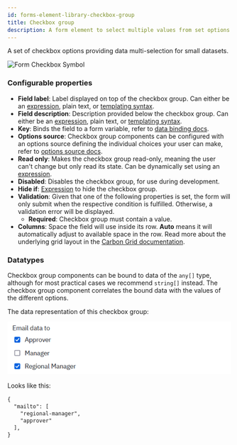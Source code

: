 ```yaml
---
id: forms-element-library-checkbox-group
title: Checkbox group
description: A form element to select multiple values from set options
---
```


A set of checkbox options providing data multi-selection for small datasets.

<img src="/img/form-icons/form-checkbox.svg" alt="Form Checkbox Symbol" />

### Configurable properties

- **Field label**: Label displayed on top of the checkbox group. Can either be an [expression](../../feel/language-guide/feel-expressions-introduction.md), plain text, or [templating syntax](../configuration/forms-config-templating-syntax.md).
- **Field description**: Description provided below the checkbox group. Can either be an [expression](../../feel/language-guide/feel-expressions-introduction.md), plain text, or [templating syntax](../configuration/forms-config-templating-syntax.md).
- **Key**: Binds the field to a form variable, refer to [data binding docs](../configuration/forms-config-data-binding.md).
- **Options source**: Checkbox group components can be configured with an options source defining the individual choices your user can make, refer to [options source docs](../configuration/forms-config-options.md).
- **Read only**: Makes the checkbox group read-only, meaning the user can't change but only read its state. Can be dynamically set using an [expression](../../feel/language-guide/feel-expressions-introduction.md).
- **Disabled**: Disables the checkbox group, for use during development.
- **Hide if**: [Expression](../../feel/language-guide/feel-expressions-introduction.md) to hide the checkbox group.
- **Validation**: Given that one of the following properties is set, the form will only submit when the respective condition is fulfilled. Otherwise, a validation error will be displayed.
  - **Required**: Checkbox group must contain a value.
- **Columns**: Space the field will use inside its row. **Auto** means it will automatically adjust to available space in the row. Read more about the underlying grid layout in the [Carbon Grid documentation](https://carbondesignsystem.com/elements/2x-grid/overview/).

### Datatypes

Checkbox group components can be bound to data of the `any[]` type, although for most practical cases we recommend `string[]` instead. The checkbox group component correlates the bound data with the values of the different options.

The data representation of this checkbox group:

![Checklist Selection Image](../assets/checklist-example.png)

Looks like this:

```
{
  "mailto": [
    "regional-manager",
    "approver"
  ],
}
```
